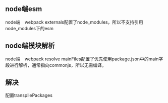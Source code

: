 ## node端esm

node端　webpack externals配置了node_modules，所以不支持引用node_modules下的esm

## node端模块解析

node端　webpack resolve mainFiles配置了优先使用package.json中的main字段进行解析，通常指向commonjs，所以无需编译。

## 解决

配置transpilePackages
